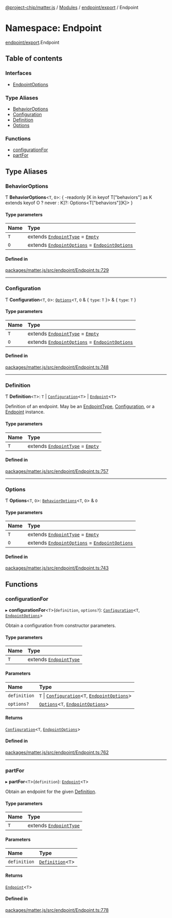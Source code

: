 [@project-chip/matter.js](../README.md) / [Modules](../modules.md) / [endpoint/export](endpoint_export.md) / Endpoint

# Namespace: Endpoint

[endpoint/export](endpoint_export.md).Endpoint

## Table of contents

### Interfaces

- [EndpointOptions](../interfaces/endpoint_export.Endpoint.EndpointOptions.md)

### Type Aliases

- [BehaviorOptions](endpoint_export.Endpoint.md#behavioroptions)
- [Configuration](endpoint_export.Endpoint.md#configuration)
- [Definition](endpoint_export.Endpoint.md#definition)
- [Options](endpoint_export.Endpoint.md#options)

### Functions

- [configurationFor](endpoint_export.Endpoint.md#configurationfor)
- [partFor](endpoint_export.Endpoint.md#partfor)

## Type Aliases

### BehaviorOptions

Ƭ **BehaviorOptions**\<`T`, `O`\>: \{ -readonly [K in keyof T["behaviors"] as K extends keyof O ? never : K]?: Options\<T["behaviors"][K]\> }

#### Type parameters

| Name | Type |
| :------ | :------ |
| `T` | extends [`EndpointType`](../interfaces/behavior_cluster_export._internal_.EndpointType-1.md) = [`Empty`](../interfaces/behavior_cluster_export._internal_.Empty.md) |
| `O` | extends [`EndpointOptions`](../interfaces/endpoint_export.Endpoint.EndpointOptions.md) = [`EndpointOptions`](../interfaces/endpoint_export.Endpoint.EndpointOptions.md) |

#### Defined in

[packages/matter.js/src/endpoint/Endpoint.ts:729](https://github.com/project-chip/matter.js/blob/904d0c9b952b91f28a21803759c5e5c66ee4d272/packages/matter.js/src/endpoint/Endpoint.ts#L729)

___

### Configuration

Ƭ **Configuration**\<`T`, `O`\>: [`Options`](endpoint_export.Endpoint.md#options)\<`T`, `O` & \{ `type`: `T`  }\> & \{ `type`: `T`  }

#### Type parameters

| Name | Type |
| :------ | :------ |
| `T` | extends [`EndpointType`](../interfaces/behavior_cluster_export._internal_.EndpointType-1.md) = [`Empty`](../interfaces/behavior_cluster_export._internal_.Empty.md) |
| `O` | extends [`EndpointOptions`](../interfaces/endpoint_export.Endpoint.EndpointOptions.md) = [`EndpointOptions`](../interfaces/endpoint_export.Endpoint.EndpointOptions.md) |

#### Defined in

[packages/matter.js/src/endpoint/Endpoint.ts:748](https://github.com/project-chip/matter.js/blob/904d0c9b952b91f28a21803759c5e5c66ee4d272/packages/matter.js/src/endpoint/Endpoint.ts#L748)

___

### Definition

Ƭ **Definition**\<`T`\>: `T` \| [`Configuration`](endpoint_export.Endpoint.md#configuration)\<`T`\> \| [`Endpoint`](../classes/endpoint_export.Endpoint-1.md)\<`T`\>

Definition of an endpoint.  May be an [EndpointType](behavior_cluster_export._internal_.md#endpointtype), [Configuration](endpoint_export.Endpoint.md#configuration), or a [Endpoint](../classes/endpoint_export.Endpoint-1.md)
instance.

#### Type parameters

| Name | Type |
| :------ | :------ |
| `T` | extends [`EndpointType`](../interfaces/behavior_cluster_export._internal_.EndpointType-1.md) = [`Empty`](../interfaces/behavior_cluster_export._internal_.Empty.md) |

#### Defined in

[packages/matter.js/src/endpoint/Endpoint.ts:757](https://github.com/project-chip/matter.js/blob/904d0c9b952b91f28a21803759c5e5c66ee4d272/packages/matter.js/src/endpoint/Endpoint.ts#L757)

___

### Options

Ƭ **Options**\<`T`, `O`\>: [`BehaviorOptions`](endpoint_export.Endpoint.md#behavioroptions)\<`T`, `O`\> & `O`

#### Type parameters

| Name | Type |
| :------ | :------ |
| `T` | extends [`EndpointType`](../interfaces/behavior_cluster_export._internal_.EndpointType-1.md) = [`Empty`](../interfaces/behavior_cluster_export._internal_.Empty.md) |
| `O` | extends [`EndpointOptions`](../interfaces/endpoint_export.Endpoint.EndpointOptions.md) = [`EndpointOptions`](../interfaces/endpoint_export.Endpoint.EndpointOptions.md) |

#### Defined in

[packages/matter.js/src/endpoint/Endpoint.ts:743](https://github.com/project-chip/matter.js/blob/904d0c9b952b91f28a21803759c5e5c66ee4d272/packages/matter.js/src/endpoint/Endpoint.ts#L743)

## Functions

### configurationFor

▸ **configurationFor**\<`T`\>(`definition`, `options?`): [`Configuration`](endpoint_export.Endpoint.md#configuration)\<`T`, [`EndpointOptions`](../interfaces/endpoint_export.Endpoint.EndpointOptions.md)\>

Obtain a configuration from constructor parameters.

#### Type parameters

| Name | Type |
| :------ | :------ |
| `T` | extends [`EndpointType`](../interfaces/behavior_cluster_export._internal_.EndpointType-1.md) |

#### Parameters

| Name | Type |
| :------ | :------ |
| `definition` | `T` \| [`Configuration`](endpoint_export.Endpoint.md#configuration)\<`T`, [`EndpointOptions`](../interfaces/endpoint_export.Endpoint.EndpointOptions.md)\> |
| `options?` | [`Options`](endpoint_export.Endpoint.md#options)\<`T`, [`EndpointOptions`](../interfaces/endpoint_export.Endpoint.EndpointOptions.md)\> |

#### Returns

[`Configuration`](endpoint_export.Endpoint.md#configuration)\<`T`, [`EndpointOptions`](../interfaces/endpoint_export.Endpoint.EndpointOptions.md)\>

#### Defined in

[packages/matter.js/src/endpoint/Endpoint.ts:762](https://github.com/project-chip/matter.js/blob/904d0c9b952b91f28a21803759c5e5c66ee4d272/packages/matter.js/src/endpoint/Endpoint.ts#L762)

___

### partFor

▸ **partFor**\<`T`\>(`definition`): [`Endpoint`](../classes/endpoint_export.Endpoint-1.md)\<`T`\>

Obtain an endpoint for the given [Definition](endpoint_export.Endpoint.md#definition).

#### Type parameters

| Name | Type |
| :------ | :------ |
| `T` | extends [`EndpointType`](../interfaces/behavior_cluster_export._internal_.EndpointType-1.md) |

#### Parameters

| Name | Type |
| :------ | :------ |
| `definition` | [`Definition`](endpoint_export.Endpoint.md#definition)\<`T`\> |

#### Returns

[`Endpoint`](../classes/endpoint_export.Endpoint-1.md)\<`T`\>

#### Defined in

[packages/matter.js/src/endpoint/Endpoint.ts:778](https://github.com/project-chip/matter.js/blob/904d0c9b952b91f28a21803759c5e5c66ee4d272/packages/matter.js/src/endpoint/Endpoint.ts#L778)
